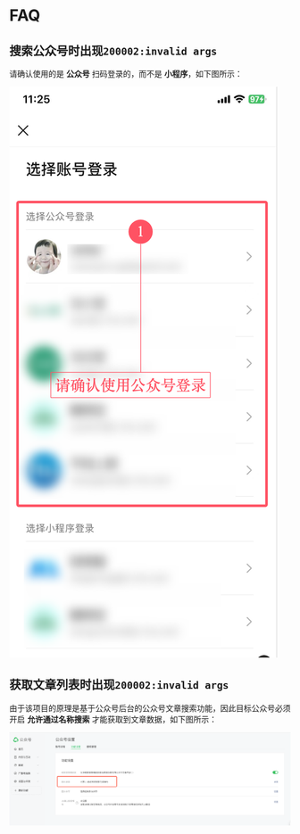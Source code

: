 # FAQ

## 搜索公众号时出现`200002:invalid args`

请确认使用的是 **公众号** 扫码登录的，而不是 **小程序**，如下图所示：

![选择公众号登录](../assets/select-correct-account-login.png)


## 获取文章列表时出现`200002:invalid args`

由于该项目的原理是基于公众号后台的公众号文章搜索功能，因此目标公众号必须开启 **允许通过名称搜索** 才能获取到文章数据，如下图所示：

![公众号隐私设置](../assets/account-privacy-setting.png)
